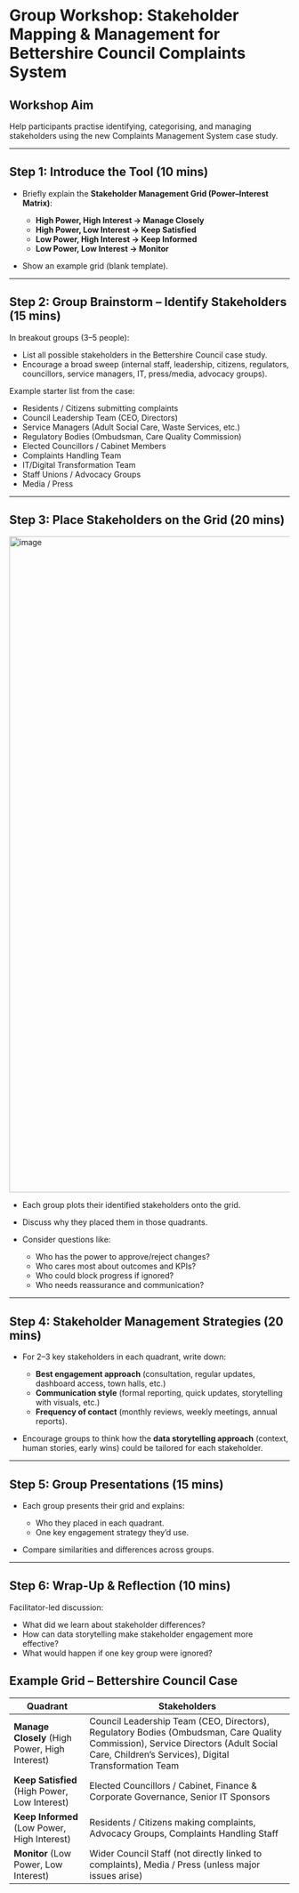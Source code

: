 

# Group Workshop: Stakeholder Mapping & Management for Bettershire Council Complaints System

## Workshop Aim

Help participants practise identifying, categorising, and managing stakeholders using the new Complaints Management System case study.

---

## Step 1: Introduce the Tool (10 mins)

* Briefly explain the **Stakeholder Management Grid (Power–Interest Matrix)**:

  * **High Power, High Interest → Manage Closely**
  * **High Power, Low Interest → Keep Satisfied**
  * **Low Power, High Interest → Keep Informed**
  * **Low Power, Low Interest → Monitor**
* Show an example grid (blank template).

---

## Step 2: Group Brainstorm – Identify Stakeholders (15 mins)

In breakout groups (3–5 people):

* List all possible stakeholders in the Bettershire Council case study.
* Encourage a broad sweep (internal staff, leadership, citizens, regulators, councillors, service managers, IT, press/media, advocacy groups).

Example starter list from the case:

* Residents / Citizens submitting complaints
* Council Leadership Team (CEO, Directors)
* Service Managers (Adult Social Care, Waste Services, etc.)
* Regulatory Bodies (Ombudsman, Care Quality Commission)
* Elected Councillors / Cabinet Members
* Complaints Handling Team
* IT/Digital Transformation Team
* Staff Unions / Advocacy Groups
* Media / Press

---

## Step 3: Place Stakeholders on the Grid (20 mins)

<img width="1180" height="1180" alt="image" src="https://github.com/user-attachments/assets/7ae51d68-5a0c-4a9b-8a15-72a783175139" />


* Each group plots their identified stakeholders onto the grid.
* Discuss why they placed them in those quadrants.
* Consider questions like:

  * Who has the power to approve/reject changes?
  * Who cares most about outcomes and KPIs?
  * Who could block progress if ignored?
  * Who needs reassurance and communication?

---

## Step 4: Stakeholder Management Strategies (20 mins)

* For 2–3 key stakeholders in each quadrant, write down:

  * **Best engagement approach** (consultation, regular updates, dashboard access, town halls, etc.)
  * **Communication style** (formal reporting, quick updates, storytelling with visuals, etc.)
  * **Frequency of contact** (monthly reviews, weekly meetings, annual reports).
* Encourage groups to think how the **data storytelling approach** (context, human stories, early wins) could be tailored for each stakeholder.

---

## Step 5: Group Presentations (15 mins)

* Each group presents their grid and explains:

  * Who they placed in each quadrant.
  * One key engagement strategy they’d use.
* Compare similarities and differences across groups.

---

## Step 6: Wrap-Up & Reflection (10 mins)

Facilitator-led discussion:

* What did we learn about stakeholder differences?
* How can data storytelling make stakeholder engagement more effective?
* What would happen if one key group were ignored?

## Example Grid – Bettershire Council Case

| Quadrant                                       | Stakeholders                                                                                                                                                                              |
| ---------------------------------------------- | ----------------------------------------------------------------------------------------------------------------------------------------------------------------------------------------- |
| **Manage Closely** (High Power, High Interest) | Council Leadership Team (CEO, Directors), Regulatory Bodies (Ombudsman, Care Quality Commission), Service Directors (Adult Social Care, Children’s Services), Digital Transformation Team |
| **Keep Satisfied** (High Power, Low Interest)  | Elected Councillors / Cabinet, Finance & Corporate Governance, Senior IT Sponsors                                                                                                         |
| **Keep Informed** (Low Power, High Interest)   | Residents / Citizens making complaints, Advocacy Groups, Complaints Handling Staff                                                                                                        |
| **Monitor** (Low Power, Low Interest)          | Wider Council Staff (not directly linked to complaints), Media / Press (unless major issues arise)                                                                                        |


